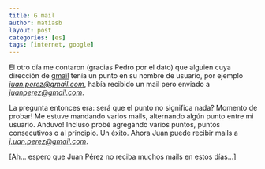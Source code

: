 ```yaml
---
title: G.mail
author: matiasb
layout: post
categories: [es]
tags: [internet, google]
---
```

El otro día me contaron (gracias Pedro por el dato) que alguien cuya dirección de <a href="http://www.gmail.com" title="Gmail" target="_blank">gmail</a> tenía un punto en su nombre de usuario, por ejemplo *juan.perez@gmail.com*, había recibido un mail pero enviado a *juanperez@gmail.com*.

La pregunta entonces era: será que el punto no significa nada? Momento de probar! Me estuve mandando varios mails, alternando algún punto entre mi usuario. Anduvo! Incluso probé agregando varios puntos, puntos consecutivos o al principio. Un éxito. Ahora Juan puede recibir mails a *j.uan.perez@gmail.com*.

[Ah... espero que Juan Pérez no reciba muchos mails en estos días...]